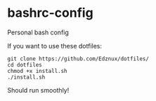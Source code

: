 bashrc-config
=============

Personal bash config  

If you want to use these dotfiles:  

    git clone https://github.com/Edznux/dotfiles/
    cd dotfiles
    chmod +x install.sh
    ./install.sh

Should run smoothly!
